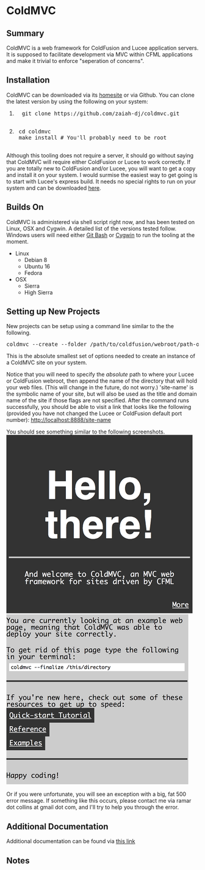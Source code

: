 # ColdMVC

## Summary

ColdMVC is a web framework for ColdFusion and Lucee application servers.   It is supposed to facilitate development via MVC within CFML applications and make it trivial to enforce "seperation of concerns".  



## Installation

ColdMVC can be downloaded via its <a href="http://ramarcollins.com/coldmvc">homesite</a> or via Github.  You can clone the latest version by using the following on your system:

1. <pre>
	 git clone https://github.com/zaiah-dj/coldmvc.git
	</pre>

2. <pre>
	cd coldmvc
	make install # You'll probably need to be root
	</pre>

Although this tooling does not require a server, it should go without saying
that ColdMVC will require either ColdFusion or Lucee to work correctly.  If you are totally new to ColdFusion and/or Lucee, you will want to get a copy and install it on your system.  I would surmise the easiest way to get going is to start with Lucee's express build.
It needs no special rights to run on your system and can be downloaded <a href="http://download.lucee.org/?type=releases">here</a>. 


## Builds On
ColdMVC is administered via shell script right now, and has been tested on Linux, OSX and Cygwin.   A detailed list of the versions tested follow.   Windows users will need either <a href="https://git-for-windows.github.io">Git Bash</a> or <a href="https://www.cygwin.com">Cygwin</a> to run the tooling at the moment. 

<ul>
<li>
	Linux
	<ul>
		<li>Debian 8</li>
		<li>Ubuntu 16</li>
		<li>Fedora</li>
	</ul>
</li>
<li>
	OSX	
	<ul>
		<li>Sierra</li>
		<li>High Sierra</li>
	</ul>
</li>
</ul>
 


## Setting up New Projects

New projects can be setup using a command line similar to the the following.
<pre>
coldmvc --create --folder /path/to/coldfusion/webroot/path-of-site -n 'site-name'
</pre>

This is the absolute smallest set of options needed to create an instance of a
ColdMVC site on your system. 

Notice that you will need to specify the <i>absolute</i> path to where your Lucee or ColdFusion webroot, then append the name of the directory that will hold your web files.  (This will change in the future, do not worry.)  'site-name' is the symbolic name of your site, but will also be used as the title and domain name of the site if those flags are not specified.   After the command runs successfully, you should be able to visit a link that looks like the following (provided you have not changed the Lucee or ColdFusion default port number): 
<a href="http://localhost:8888/site-name">http://localhost:8888/site-name</a>

You should see something similar to the following screenshots. 
<img style="margin: 0 auto" src="img/first-page-400x400.png" />
<img style="margin: 0 auto" src="img/second-page-400x400.png" />

Or if you were unfortunate, you will see an exception with a big, fat 500 error message.  If something like this occurs, please contact me via ramar dot collins at gmail dot com, and I'll try to help you through the error.




## Additional Documentation

Additional documentation can be found via <a href="http://ramarcollins.com/coldmvc">this link</a>


## Notes


<link href="style.css" rel="stylesheet">


